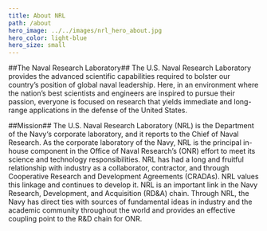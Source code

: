 ```yaml
---
title: About NRL
path: /about
hero_image: ../../images/nrl_hero_about.jpg
hero_color: light-blue
hero_size: small
---
```

##The Naval Research Laboratory##
The U.S. Naval Research Laboratory provides the advanced scientific capabilities required to bolster our country’s position of global naval leadership. Here, in an environment where the nation’s best scientists and engineers are inspired to pursue their passion, everyone is focused on research that yields immediate and long-range applications in the defense of the United States.

##Mission##
The U.S. Naval Research Laboratory (NRL) is the Department of the Navy‘s corporate laboratory, and it reports to the Chief of Naval Research. As the corporate laboratory of the Navy, NRL is the principal in-house component in the Office of Naval Research’s (ONR) effort to meet its science and technology responsibilities. NRL has had a long and fruitful relationship with industry as a collaborator, contractor, and through Cooperative Research and Development Agreements (CRADAs). NRL values this linkage and continues to develop it. NRL is an important link in the Navy Research, Development, and Acquisition (RD&A) chain. Through NRL, the Navy has direct ties with sources of fundamental ideas in industry and the academic community throughout the world and provides an effective coupling point to the R&D chain for ONR.